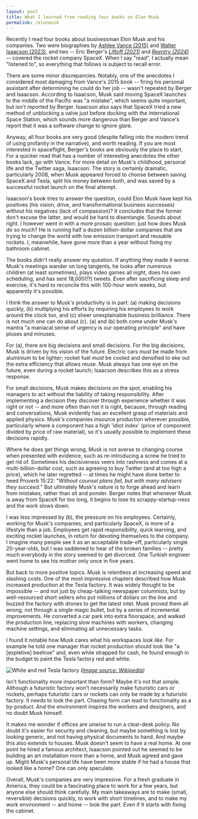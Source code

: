 ```yaml
---
layout: post
title: What I learned from reading four books on Elon Musk
permalink: /elonmusk
---
```


Recently I read four books about businessman Elon Musk and his companies. Two were biographies by [Ashlee Vance (2015)](https://www.goodreads.com/book/show/25541028-elon-musk) and [Walter Isaacson (2023)](https://www.goodreads.com/book/show/198586342-elon-musk), and two -- Eric Berger's *[Liftoff (2021)](https://www.goodreads.com/book/show/53402132-liftoff)* and *[Reentry (2024)](https://www.goodreads.com/book/show/205309521-reentry)* -- covered the rocket company SpaceX. When I say "read", I actually mean "listened to", so everything that follows is subject to recall error.

There are some minor discrepancies. Notably, one of the anecdotes I considered most damaging from Vance's 2015 book -- firing his personal assistant after determining he could do her job -- wasn't repeated by Berger and Isaacson. According to Isaacson, Musk said moving SpaceX launches to the middle of the Pacific was "a mistake", which seems quite important, but isn't reported by Berger. Isaacson also says that SpaceX tried a new method of unblocking a valve just before docking with the International Space Station, which sounds more dangerous than Berger and Vance's report that it was a software change to ignore glare.

Anyway, all four books are very good (despite falling into the modern trend of using profanity in the narrative), and worth reading. If you are most interested in spaceflight, Berger's books are obviously the place to start. For a quicker read that has a number of interesting anecdotes the other books lack, go with Vance. For more detail on Musk's childhood, personal life and the Twitter saga, Isaacson. The story is certainly dramatic, particularly 2008, when Musk appeared forced to choose between saving SpaceX and Tesla, split his money between both, and was saved by a successful rocket launch on the final attempt.

Isaacson's book tries to answer the question, could Elon Musk have kept his positives (his vision, drive, and transformational business successes) without his negatives (lack of compassion)? It concludes that the former don't excuse the latter, and would be hard to disentangle. Sounds about right. I however went in with a more prosaic question: just how does Musk *do* so much? He is running half a dozen billion-dollar companies that are trying to change the world with low emission transport and reusable rockets. I, meanwhile, have gone more than a year without fixing my bathroom cabinet.

The books didn't really answer my question. If anything they made it worse. Musk's meetings wander on long tangents, he looks after numerous children (at least sometimes), plays video games all night, does his own scheduling, and has sent 18,000(!?) tweets. Even after sacrificing sleep and exercise, it's hard to reconcile this with 100-hour work weeks, but apparently it's possible.

I think the answer to Musk's productivity is in part: (a) making decisions quickly, (b) multiplying his efforts by requiring his employees to work around the clock too, and (c\) sheer unexplainable business brilliance. There is not much one can do about (c\). (a) and (b) both come under Musk's mantra "a maniacal sense of urgency is our operating principle" and have pluses and minuses.

For (a), there are big decisions and small decisions. For the big decisions, Musk is driven by his vision of the future. Electric cars *must* be made from aluminium to be lighter; rocket fuel *must* be cooled and densified to eke out the extra efficiency that allows reuse. Musk always has one eye on the future, even during a rocket launch; Isaacson describes this as a stress response.

For small decisions, Musk makes decisions on the spot, enabling his managers to act without the liability of taking responsibility. After implementing a decision they discover through experience whether it was right or not -- and more often than not it is right, because, through reading and conversations, Musk evidently has an excellent grasp of materials and applied physics. Musk's companies insource production wherever possible, particularly where a component has a high 'idiot index' (price of component divided by price of raw material), so it's usually possible to implement these decisions rapidly.

Where he does get things wrong, Musk is not averse to changing course when presented with evidence, such as re-introducing a screw he tried to get rid of. Sometimes his decisiveness veers into rashness and comes at a multi-billion-dollar cost, such as agreeing to buy Twitter (and at too high a price), which he later regretted -- at times he might have done better to heed Proverb 15:22: "*Without counsel plans fail, but with many advisers they succeed.*" But ultimately Musk's nature is to forge ahead and learn from mistakes, rather than sit and ponder. Berger notes that whenever Musk is away from SpaceX for too long, it begins to lose its scrappy-startup-ness and the work slows down.

I was less impressed by (b), the pressure on his employees. Certainly, working for Musk's companies, and particularly SpaceX, is more of a lifestyle than a job. Employees get rapid responsibility, quick learning, and exciting rocket launches, in return for devoting themselves to the company. I imagine many people see it as an acceptable trade-off, particularly single 20-year-olds, but I was saddened to hear of the broken families -- pretty much everybody in the story seemed to get divorced. One Turkish engineer went home to see his mother only once in five years.

But back to more positive topics. Musk is relentless at increasing speed and slashing costs. One of the most impressive chapters described how Musk increased production at the Tesla factory. It was widely thought to be impossible -- and not just by cheap-talking newspaper columnists, but by well-resourced short sellers who put millions of dollars on the line and buzzed the factory with drones to get the latest intel. Musk proved them all wrong, not through a single magic bullet, but by a series of incremental improvements. He converted a car park into extra floorspace, and walked the production line, replacing slow machines with workers, changing machine settings, and eliminating all unnecessary tasks.

I found it notable how Musk cares what his workspaces *look like*. For example he told one manager that rocket production should look like "a [expletive] beehive" and, even while strapped for cash, he found enough in the budget to paint the Tesla factory red and white.

![White and red Tesla factory](https://upload.wikimedia.org/wikipedia/commons/5/57/Tesla_auto_bots.jpg)
*([Image source: Wikipedia](https://en.wikipedia.org/wiki/List_of_Tesla_factories#/media/File:Tesla_auto_bots.jpg))*

Isn't functionality more important than form? Maybe it's not that simple. Although a futuristic factory won't necessarily make futuristic cars or rockets, perhaps futuristic cars or rockets can only be made by a futuristic factory. It needs to look the part. Chasing form can lead to functionality as a by-product. And the environment inspires the workers and designers, and no doubt Musk himself.

It makes me wonder if offices are unwise to run a clear-desk policy. No doubt it's easier for security and cleaning, but maybe something is lost by looking generic, and not having physical documents to hand. And maybe this also extends to houses. Musk doesn't seem to have a real home. At one point he hired a famous architect, Isaacson pointed out he seemed to be building an art installation more than a home, and Musk agreed and gave up. Might Musk's personal life have been more stable if he had a house that looked like a home? One can only speculate.

Overall, Musk's companies are very impressive. For a fresh graduate in America, they could be a fascinating place to work for a few years, but anyone else should think carefully. My main takeaways are to make (small, reversible) decisions quickly, to work with short timelines, and to make my work environment -- and home -- look the part. Even if it starts with fixing the cabinet.
